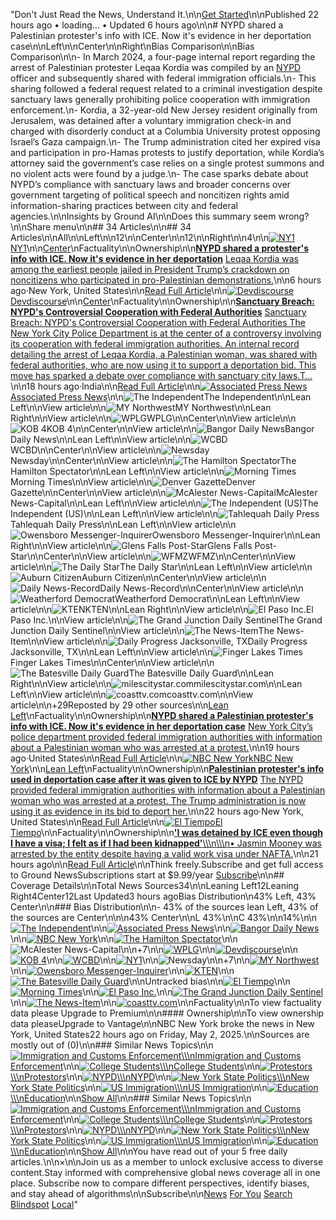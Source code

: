 "Don't Just Read the News, Understand It.\n\n[Get Started](https://ground.news/subscribe)\n\nPublished 22 hours ago • loading... • Updated 6 hours ago\n\n# NYPD shared a Palestinian protester's info with ICE. Now it's evidence in her deportation case\n\nLeft\n\nCenter\n\nRight\nBias Comparison\n\nBias Comparison\n\n- In March 2024, a four-page internal report regarding the arrest of Palestinian protester Leqaa Kordia was compiled by an [NYPD](https://ground.news/interest/nypd) officer and subsequently shared with federal immigration officials.\n- This sharing followed a federal request related to a criminal investigation despite sanctuary laws generally prohibiting police cooperation with immigration enforcement.\n- Kordia, a 32-year-old New Jersey resident originally from Jerusalem, was detained after a voluntary immigration check-in and charged with disorderly conduct at a Columbia University protest opposing Israel’s Gaza campaign.\n- The Trump administration cited her expired visa and participation in pro-Hamas protests to justify deportation, while Kordia’s attorney said the government’s case relies on a single protest summons and no violent acts were found by a judge.\n- The case sparks debate about NYPD’s compliance with sanctuary laws and broader concerns over government targeting of political speech and noncitizen rights amid information-sharing practices between city and federal agencies.\n\nInsights by Ground AI\n\nDoes this summary seem wrong?\n\nShare menu\n\n## 34 Articles\n\n## 34 Articles\n\nAll\n\nLeft\n\n12\n\nCenter\n\n12\n\nRight\n\n4\n\n[![NY1](https://ground.news/_next/image?url=https%3A%2F%2Fgroundnews.b-cdn.net%2Finterests%2Fb607521bc457a182e745b602a4281e4bd3ddc2c4.jpg%3Fwidth%3D24&w=64&q=75)NY1](https://ground.news/interest/ny1com)\n\n[Center](https://ground.news/interest/ny1com#bias-ratings)\nFactuality\n\nOwnership\n\n[**NYPD shared a protester's info with ICE. Now it's evidence in her deportation**](https://ny1.com/nyc/all-boroughs/public-safety/2025/05/03/nypd-shared-a-palestinian-protester-s-info-with-ice) [Leqaa Kordia was among the earliest people jailed in President Trump’s crackdown on noncitizens who participated in pro-Palestinian demonstrations.](https://ny1.com/nyc/all-boroughs/public-safety/2025/05/03/nypd-shared-a-palestinian-protester-s-info-with-ice)\n\n6 hours ago·New York, United States\n\n[Read Full Article](https://ny1.com/nyc/all-boroughs/public-safety/2025/05/03/nypd-shared-a-palestinian-protester-s-info-with-ice)\n\n[![Devdiscourse](https://ground.news/_next/image?url=https%3A%2F%2Fgroundnews.b-cdn.net%2Finterests%2F70cb598338629c96c65e65d5a271515950c2f46c.jpg%3Fwidth%3D24&w=64&q=75)Devdiscourse](https://ground.news/interest/devdiscourse)\n\n[Center](https://ground.news/interest/devdiscourse#bias-ratings)\nFactuality\n\nOwnership\n\n[**Sanctuary Breach: NYPD's Controversial Cooperation with Federal Authorities**](https://www.devdiscourse.com/article/law-order/3368235-sanctuary-breach-nypds-controversial-cooperation-with-federal-authorities) [Sanctuary Breach: NYPD's Controversial Cooperation with Federal Authorities The New York City Police Department is at the center of a controversy involving its cooperation with federal immigration authorities. An internal record detailing the arrest of Leqaa Kordia, a Palestinian woman, was shared with federal authorities, who are now using it to support a deportation bid. This move has sparked a debate over compliance with sanctuary city laws.T…](https://www.devdiscourse.com/article/law-order/3368235-sanctuary-breach-nypds-controversial-cooperation-with-federal-authorities)\n\n18 hours ago·India\n\n[Read Full Article](https://www.devdiscourse.com/article/law-order/3368235-sanctuary-breach-nypds-controversial-cooperation-with-federal-authorities)\n\n[![Associated Press News](https://ground.news/_next/image?url=https%3A%2F%2Fgroundnews.b-cdn.net%2Finterests%2F5eeed6a2580a212c7d5b2c00c3ff77796814b764.jpg%3Fwidth%3D24&w=64&q=75)Associated Press News](https://ground.news/interest/associated-press-news)\n\n![The Independent](https://groundnews.b-cdn.net/interests/ae154bf462c7834e3b0cee6174266e809f671a37.jpg?width=24)The Independent\n\nLean Left\n\nView article\n\n![MY Northwest](https://groundnews.b-cdn.net/interests/b9dd0adf9fb04a4f9d46898c182f1da06ef5226a.jpg?width=24)MY Northwest\n\nLean Right\n\nView article\n\n![WPLG](https://groundnews.b-cdn.net/interests/9dd446fcc8aa7731a25b7595e52cf57bab8daee4.jpg?width=24)WPLG\n\nCenter\n\nView article\n\n![KOB 4](https://groundnews.b-cdn.net/interests/06a3621ae757dfedebfcd1ca4f40327be9cba739.jpg?width=24)KOB 4\n\nCenter\n\nView article\n\n![Bangor Daily News](https://groundnews.b-cdn.net/interests/3cf9abe740091e5fba124545b2f62095fae45fcf.jpg?width=24)Bangor Daily News\n\nLean Left\n\nView article\n\n![WCBD](https://groundnews.b-cdn.net/interests/7e4ab91cff3b23136b8689a61556e207b37cb233.jpg?width=24)WCBD\n\nCenter\n\nView article\n\n![Newsday](https://groundnews.b-cdn.net/interests/0974ccb191387ce042a7cde0a1821b2cd9c3931b.jpg?width=24)Newsday\n\nCenter\n\nView article\n\n![The Hamilton Spectator](https://groundnews.b-cdn.net/interests/667fc5ff315ec750a8fa8dd31dbcf54b1c7b5e05.jpg?width=24)The Hamilton Spectator\n\nLean Left\n\nView article\n\n![Morning Times](https://groundnews.b-cdn.net/interests/c96f9e1080ce1804bcfa7f54225ac8e1959196fb.jpg?width=24)Morning Times\n\nView article\n\n![Denver Gazette](https://groundnews.b-cdn.net/interests/68aa245ff7fb7b40cedaa16ca20c1006510cf1e6.jpg?width=24)Denver Gazette\n\nCenter\n\nView article\n\n![McAlester News-Capital](https://groundnews.b-cdn.net/interests/9f81dab0821416bc3ba56a15f7f6d3f2504a9c67.jpg?width=24)McAlester News-Capital\n\nLean Left\n\nView article\n\n![The Independent (US)](https://groundnews.b-cdn.net/interests/26a8f0d78dc832b03e496c05178c8483fdf0d356.jpg?width=24)The Independent (US)\n\nLean Left\n\nView article\n\n![Tahlequah Daily Press](https://groundnews.b-cdn.net/interests/452a6089c6551590880852a0bf89593868760814.jpg?width=24)Tahlequah Daily Press\n\nLean Left\n\nView article\n\n![Owensboro Messenger-Inquirer](https://groundnews.b-cdn.net/interests/997ac6d6c82ab6047e700fa337aa4659f7f0f8a3.jpg?width=24)Owensboro Messenger-Inquirer\n\nLean Right\n\nView article\n\n![Glens Falls Post-Star](https://groundnews.b-cdn.net/interests/05d4d6cfbab57eae7caa089152ad70749226d622.jpg?width=24)Glens Falls Post-Star\n\nCenter\n\nView article\n\n![WFMZ](https://groundnews.b-cdn.net/interests/6c37f435f2888ff7bd5aa8eb7a58c4012d6e33c0.jpg?width=24)WFMZ\n\nCenter\n\nView article\n\n![The Daily Star](https://groundnews.b-cdn.net/interests/404a05926027b644ccb6ab4629a9df3d82d51bf5.jpg?width=24)The Daily Star\n\nLean Left\n\nView article\n\n![Auburn Citizen](https://groundnews.b-cdn.net/interests/[bdb]/e906d1ce885db53fbb04e7e043ad2d921e58fcad.jpg?width=24)Auburn Citizen\n\nCenter\n\nView article\n\n![Daily News-Record](https://groundnews.b-cdn.net/interests/6a8c35aedb9bbf1e263d7a8a88b78b5c7b29a8d5.jpg?width=24)Daily News-Record\n\nCenter\n\nView article\n\n![Weatherford Democrat](https://groundnews.b-cdn.net/interests/8bad939171feecdfe0709599d816d2be53d73e87.jpg?width=24)Weatherford Democrat\n\nLean Left\n\nView article\n\n![KTEN](https://groundnews.b-cdn.net/interests/4e2987e54fd266cfd732292c005b45dc616a0890.jpg?width=24)KTEN\n\nLean Right\n\nView article\n\n![El Paso Inc.](https://groundnews.b-cdn.net/interests/5bb5ccb1161c69fcb8bf2b1fa430cf2f814f296b.jpg?width=24)El Paso Inc.\n\nView article\n\n![The Grand Junction Daily Sentinel](https://groundnews.b-cdn.net/interests/849c05bb87cfef1a43e5320dc9d59ce9ec5aab32.jpg?width=24)The Grand Junction Daily Sentinel\n\nView article\n\n![The News-Item](https://groundnews.b-cdn.net/interests/3f87df4b29de16bfe0c9f5355159a4ccc8c4eae8.jpg?width=24)The News-Item\n\nView article\n\n![Daily Progress Jacksonville, TX](https://groundnews.b-cdn.net/interests/b630b704c80235246eab01c01df3a072593c7f50.jpg?width=24)Daily Progress Jacksonville, TX\n\nLean Left\n\nView article\n\n![Finger Lakes Times](https://groundnews.b-cdn.net/interests/2795e82bc0047d81bec31df6c811f05741d6e31b.jpg?width=24)Finger Lakes Times\n\nCenter\n\nView article\n\n![The Batesville Daily Guard](https://groundnews.b-cdn.net/assets/letterIcons/square/FF6D00/T.png?width=24)The Batesville Daily Guard\n\nLean Right\n\nView article\n\n![milescitystar.com](https://groundnews.b-cdn.net/assets/letterIcons/square/FF6D00/M.png?width=24)milescitystar.com\n\nLean Left\n\nView article\n\n![coasttv.com](https://groundnews.b-cdn.net/assets/letterIcons/square/FFAB00/C.png?width=24)coasttv.com\n\nView article\n\n+29Reposted by 29 other sources\n\n[Lean Left](https://ground.news/interest/associated-press-news#bias-ratings)\nFactuality\n\nOwnership\n\n[**NYPD shared a Palestinian protester's info with ICE. Now it's evidence in her deportation case**](https://apnews.com/article/nypd-ice-leqaa-kordia-trump-palestinian-protests-90c6f446f431e8cec23a93172e1eb0b8) [New York City’s police department provided federal immigration authorities with information about a Palestinian woman who was arrested at a protest.](https://apnews.com/article/nypd-ice-leqaa-kordia-trump-palestinian-protests-90c6f446f431e8cec23a93172e1eb0b8)\n\n19 hours ago·United States\n\n[Read Full Article](https://apnews.com/article/nypd-ice-leqaa-kordia-trump-palestinian-protests-90c6f446f431e8cec23a93172e1eb0b8)\n\n[![NBC New York](https://ground.news/_next/image?url=https%3A%2F%2Fgroundnews.b-cdn.net%2Finterests%2F845c96fdf3f1b87a63bdf6485dc7104eed7120b5.jpg%3Fwidth%3D24&w=64&q=75)NBC New York](https://ground.news/interest/nbc-new-york)\n\n[Lean Left](https://ground.news/interest/nbc-new-york#bias-ratings)\nFactuality\n\nOwnership\n\n[**Palestinian protester's info used in deportation case after it was given to ICE by NYPD**](https://www.nbcnewyork.com/new-york-city/nypd-palestinian-protesters-info-ice-evidence-deportation-case/6248945/) [The NYPD provided federal immigration authorities with information about a Palestinian woman who was arrested at a protest. The Trump administration is now using it as evidence in its bid to deport her.](https://www.nbcnewyork.com/new-york-city/nypd-palestinian-protesters-info-ice-evidence-deportation-case/6248945/)\n\n22 hours ago·New York, United States\n\n[Read Full Article](https://www.nbcnewyork.com/new-york-city/nypd-palestinian-protesters-info-ice-evidence-deportation-case/6248945/)\n\n[![El Tiempo](https://ground.news/_next/image?url=https%3A%2F%2Fgroundnews.b-cdn.net%2Finterests%2Fee79671da29f0cb3e9b68d2c933d621ecdb66a2c.jpg%3Fwidth%3D24&w=64&q=75)El Tiempo](https://ground.news/interest/el-tiempo)\n\nFactuality\n\nOwnership\n\n[**'I was detained by ICE even though I have a visa; I felt as if I had been kidnapped'**\\\\\n\\\\\n• Jasmin Mooney was arrested by the entity despite having a valid work visa under NAFTA.](https://www.eltiempo.com/mundo/eeuu-y-canada/estuve-detenida-por-ice-a-pesar-de-que-tengo-visa-me-senti-como-si-me-hubieran-secuestrado-3447278)\n\n21 hours ago\n\n[Read Full Article](https://www.eltiempo.com/mundo/eeuu-y-canada/estuve-detenida-por-ice-a-pesar-de-que-tengo-visa-me-senti-como-si-me-hubieran-secuestrado-3447278)\n\nThink freely.Subscribe and get full access to Ground NewsSubscriptions start at $9.99/year [Subscribe](https://ground.news/subscribe)\n\n## Coverage Details\n\nTotal News Sources34\n\nLeaning Left12Leaning Right4Center12Last Updated3 hours agoBias Distribution\n43%  Left, 43%  Center\n\n### Bias Distribution\n\n- 43% of the sources lean Left, 43% of the sources are Center\n\n\n43% Center\n\nL 43%\n\nC 43%\n\n14%\n\n[![The Independent](https://ground.news/_next/image?url=https%3A%2F%2Fgroundnews.b-cdn.net%2Finterests%2Fae154bf462c7834e3b0cee6174266e809f671a37.jpg%3Fwidth%3D60&w=128&q=75)](https://www.independent.co.uk/news/nypd-donald-trump-palestinian-eric-adams-new-york-b2744133.html)\n\n[![Associated Press News](https://ground.news/_next/image?url=https%3A%2F%2Fgroundnews.b-cdn.net%2Finterests%2F5eeed6a2580a212c7d5b2c00c3ff77796814b764.jpg%3Fwidth%3D60&w=128&q=75)](https://apnews.com/article/nypd-ice-leqaa-kordia-trump-palestinian-protests-90c6f446f431e8cec23a93172e1eb0b8)\n\n[![Bangor Daily News](https://ground.news/_next/image?url=https%3A%2F%2Fgroundnews.b-cdn.net%2Finterests%2F3cf9abe740091e5fba124545b2f62095fae45fcf.jpg%3Fwidth%3D60&w=128&q=75)](https://www.bangordailynews.com/2025/05/02/nation/nypd-shared-a-palestinian-protesters-info-with-ice-now-its-evidence-in-her-deportation-case/)\n\n[![NBC New York](https://ground.news/_next/image?url=https%3A%2F%2Fgroundnews.b-cdn.net%2Finterests%2F845c96fdf3f1b87a63bdf6485dc7104eed7120b5.jpg%3Fwidth%3D60&w=128&q=75)](https://www.nbcnewyork.com/new-york-city/nypd-palestinian-protesters-info-ice-evidence-deportation-case/6248945/)\n\n[![The Hamilton Spectator](https://ground.news/_next/image?url=https%3A%2F%2Fgroundnews.b-cdn.net%2Finterests%2F667fc5ff315ec750a8fa8dd31dbcf54b1c7b5e05.jpg%3Fwidth%3D60&w=128&q=75)](https://www.thespec.com/news/world/united-states/nypd-shared-a-palestinian-protesters-info-with-ice-now-its-evidence-in-her-deportation-case/article_6c7c5d05-4629-5c7e-97fb-6216e871233d.html)\n\n![McAlester News-Capital](https://ground.news/_next/image?url=https%3A%2F%2Fgroundnews.b-cdn.net%2Finterests%2F9f81dab0821416bc3ba56a15f7f6d3f2504a9c67.jpg%3Fwidth%3D60&w=128&q=75)\n\n+7\n\n[![WPLG](https://ground.news/_next/image?url=https%3A%2F%2Fgroundnews.b-cdn.net%2Finterests%2F9dd446fcc8aa7731a25b7595e52cf57bab8daee4.jpg%3Fwidth%3D60&w=128&q=75)](https://www.local10.com/news/national/2025/05/03/nypd-shared-a-palestinian-protesters-info-with-ice-now-its-evidence-in-her-deportation-case/)\n\n[![Devdiscourse](https://ground.news/_next/image?url=https%3A%2F%2Fgroundnews.b-cdn.net%2Finterests%2F70cb598338629c96c65e65d5a271515950c2f46c.jpg%3Fwidth%3D60&w=128&q=75)](https://www.devdiscourse.com/article/law-order/3368235-sanctuary-breach-nypds-controversial-cooperation-with-federal-authorities)\n\n[![KOB 4](https://ground.news/_next/image?url=https%3A%2F%2Fgroundnews.b-cdn.net%2Finterests%2F06a3621ae757dfedebfcd1ca4f40327be9cba739.jpg%3Fwidth%3D60&w=128&q=75)](https://www.kob.com/news/us-and-world-news/nypd-shared-a-palestinian-protesters-info-with-ice-now-its-evidence-in-her-deportation-case/)\n\n[![WCBD](https://ground.news/_next/image?url=https%3A%2F%2Fgroundnews.b-cdn.net%2Finterests%2F7e4ab91cff3b23136b8689a61556e207b37cb233.jpg%3Fwidth%3D60&w=128&q=75)](https://www.counton2.com/news/national-news/ap-nypd-shared-a-palestinian-protesters-info-with-ice-now-its-evidence-in-her-deportation-case/)\n\n[![NY1](https://ground.news/_next/image?url=https%3A%2F%2Fgroundnews.b-cdn.net%2Finterests%2Fb607521bc457a182e745b602a4281e4bd3ddc2c4.jpg%3Fwidth%3D60&w=128&q=75)](https://ny1.com/nyc/all-boroughs/public-safety/2025/05/03/nypd-shared-a-palestinian-protester-s-info-with-ice)\n\n![Newsday](https://ground.news/_next/image?url=https%3A%2F%2Fgroundnews.b-cdn.net%2Finterests%2F0974ccb191387ce042a7cde0a1821b2cd9c3931b.jpg%3Fwidth%3D60&w=128&q=75)\n\n+7\n\n[![MY Northwest](https://ground.news/_next/image?url=https%3A%2F%2Fgroundnews.b-cdn.net%2Finterests%2Fb9dd0adf9fb04a4f9d46898c182f1da06ef5226a.jpg%3Fwidth%3D60&w=128&q=75)](https://mynorthwest.com/national/nypd-shared-a-palestinian-protesters-info-with-ice-now-its-evidence-in-her-deportation-case/4083053)\n\n[![Owensboro Messenger-Inquirer](https://ground.news/_next/image?url=https%3A%2F%2Fgroundnews.b-cdn.net%2Finterests%2F997ac6d6c82ab6047e700fa337aa4659f7f0f8a3.jpg%3Fwidth%3D60&w=128&q=75)](https://www.messenger-inquirer.com/ap/ap_national_news/nypd-shared-a-palestinian-protesters-info-with-ice-now-its-evidence-in-her-deportation-case/article_ad80b9f5-e74a-55e4-bf69-efe65fbc5f77.html)\n\n[![KTEN](https://ground.news/_next/image?url=https%3A%2F%2Fgroundnews.b-cdn.net%2Finterests%2F4e2987e54fd266cfd732292c005b45dc616a0890.jpg%3Fwidth%3D60&w=128&q=75)](https://www.kten.com/nypd-shared-a-palestinian-protesters-info-with-ice-now-its-evidence-in-her-deportation-case/article_8d8cd831-e18e-557d-9d0d-0d6e4bb9c4f8.html)\n\n[![The Batesville Daily Guard](https://ground.news/_next/image?url=https%3A%2F%2Fgroundnews.b-cdn.net%2Fassets%2FletterIcons%2Fsquare%2FFF6D00%2FT.png%3Fwidth%3D60&w=128&q=75)](https://www.guardonline.com/news/national/nypd-shared-a-palestinian-protesters-info-with-ice-now-its-evidence-in-her-deportation-case/article_dc21b698-9fcf-5f2b-a5b6-c1123005afbd.html)\n\nUntracked bias\n\n[![El Tiempo](https://ground.news/_next/image?url=https%3A%2F%2Fgroundnews.b-cdn.net%2Finterests%2Fee79671da29f0cb3e9b68d2c933d621ecdb66a2c.jpg%3Fwidth%3D60&w=128&q=75)](https://www.eltiempo.com/mundo/eeuu-y-canada/estuve-detenida-por-ice-a-pesar-de-que-tengo-visa-me-senti-como-si-me-hubieran-secuestrado-3447278)\n\n[![Morning Times](https://ground.news/_next/image?url=https%3A%2F%2Fgroundnews.b-cdn.net%2Finterests%2Fc96f9e1080ce1804bcfa7f54225ac8e1959196fb.jpg%3Fwidth%3D60&w=128&q=75)](https://www.morning-times.com/ap/national/article_3d626bb7-a6c8-55e9-a4e5-5b9a284faf59.html)\n\n[![El Paso Inc.](https://ground.news/_next/image?url=https%3A%2F%2Fgroundnews.b-cdn.net%2Finterests%2F5bb5ccb1161c69fcb8bf2b1fa430cf2f814f296b.jpg%3Fwidth%3D60&w=128&q=75)](https://www.elpasoinc.com/nypd-shared-a-palestinian-protesters-info-with-ice-now-its-evidence-in-her-deportation-case/article_78602c35-c943-56f0-8024-17aad8fcee43.html)\n\n[![The Grand Junction Daily Sentinel](https://ground.news/_next/image?url=https%3A%2F%2Fgroundnews.b-cdn.net%2Finterests%2F849c05bb87cfef1a43e5320dc9d59ce9ec5aab32.jpg%3Fwidth%3D60&w=128&q=75)](https://www.gjsentinel.com/news/us/nypd-shared-a-palestinian-protesters-info-with-ice-now-its-evidence-in-her-deportation-case/article_494efe70-8945-55ba-a978-491b031f345b.html)\n\n[![The News-Item](https://ground.news/_next/image?url=https%3A%2F%2Fgroundnews.b-cdn.net%2Finterests%2F3f87df4b29de16bfe0c9f5355159a4ccc8c4eae8.jpg%3Fwidth%3D60&w=128&q=75)](https://www.newsitem.com/ap/national/nypd-shared-a-palestinian-protesters-info-with-ice-now-its-evidence-in-her-deportation-case/article_7dd0fc78-1a67-55c0-a1e8-44bffbdc79bb.html)\n\n[![coasttv.com](https://ground.news/_next/image?url=https%3A%2F%2Fgroundnews.b-cdn.net%2Fassets%2FletterIcons%2Fsquare%2FFFAB00%2FC.png%3Fwidth%3D60&w=128&q=75)](https://www.coasttv.com/news/national/nypd-shared-a-palestinian-protesters-info-with-ice-now-its-evidence-in-her-deportation-case/article_64bbf6f1-eeb0-57d6-b198-65213da3ca1a.html)\n\nFactuality\n\nTo view factuality data please Upgrade to Premium\n\n#### Ownership\n\nTo view ownership data pleaseUpgrade to Vantage\n\nNBC New York broke the news in New York, United States22 hours ago on Friday, May 2, 2025.\n\nSources are mostly out of  (0)\n\n### Similar News Topics\n\n[![Immigration and Customs Enforcement](https://ground.news/_next/image?url=https%3A%2F%2Fgrnd.b-cdn.net%2Fadmin%2F2025%2F2%2Ff5a56bc4e3322473a02e86e4f3f38f6c39b02d32.jpg%3Fwidth%3D48&w=128&q=75)\\\\\nImmigration and Customs Enforcement](https://ground.news/interest/immigration-and-customs-enforcement)\n\n[![College Students](https://ground.news/_next/image?url=https%3A%2F%2Fgrnd.b-cdn.net%2Fadmin%2F2025%2F0%2F00606adbcbea7eb9450a2a86ed0175c11bee308a.jpg%3Fwidth%3D48&w=128&q=75)\\\\\nCollege Students](https://ground.news/interest/college-students)\n\n[![Protestors](https://ground.news/_next/image?url=https%3A%2F%2Fgrnd.b-cdn.net%2Fadmin%2F2025%2F2%2Fc9c2a1bcb40b8918538c80f843f4728b5abcde88.jpg%3Fwidth%3D48&w=128&q=75)\\\\\nProtestors](https://ground.news/interest/protestors)\n\n[![NYPD](https://ground.news/_next/image?url=https%3A%2F%2Fgroundnews.b-cdn.net%2Fassets%2Fadmin%2F2025%2F2%2Fcbb4d2024bf95c176e8982d02026446111028705.jpg%3Fwidth%3D48&w=128&q=75)\\\\\nNYPD](https://ground.news/interest/nypd)\n\n[![New York State Politics](https://ground.news/_next/image?url=https%3A%2F%2Fgrnd.b-cdn.net%2Fadmin%2F2025%2F2%2F74249281337dbba1a180e563c30431c05f5461d9.jpg%3Fwidth%3D48&w=128&q=75)\\\\\nNew York State Politics](https://ground.news/interest/new-york-state-politics)\n\n[![US Immigration](https://ground.news/_next/image?url=https%3A%2F%2Fgrnd.b-cdn.net%2Fadmin%2F2025%2F1%2Fe04796b63e420f4b7e5f3ac243e8c486f1934e4e.jpg%3Fwidth%3D48&w=128&q=75)\\\\\nUS Immigration](https://ground.news/interest/us-immigration)\n\n[![Education](https://ground.news/_next/image?url=https%3A%2F%2Fgrnd.b-cdn.net%2Fadmin%2F2025%2F1%2F200a6de7e57b45c201cf9d2ad67d993ce7b38f09.jpg%3Fwidth%3D48&w=128&q=75)\\\\\nEducation](https://ground.news/interest/education_fb8947)\n\n[Show All](https://ground.news/discover)\n\n### Similar News Topics\n\n[![Immigration and Customs Enforcement](https://ground.news/_next/image?url=https%3A%2F%2Fgrnd.b-cdn.net%2Fadmin%2F2025%2F2%2Ff5a56bc4e3322473a02e86e4f3f38f6c39b02d32.jpg%3Fwidth%3D48&w=128&q=75)\\\\\nImmigration and Customs Enforcement](https://ground.news/interest/immigration-and-customs-enforcement)\n\n[![College Students](https://ground.news/_next/image?url=https%3A%2F%2Fgrnd.b-cdn.net%2Fadmin%2F2025%2F0%2F00606adbcbea7eb9450a2a86ed0175c11bee308a.jpg%3Fwidth%3D48&w=128&q=75)\\\\\nCollege Students](https://ground.news/interest/college-students)\n\n[![Protestors](https://ground.news/_next/image?url=https%3A%2F%2Fgrnd.b-cdn.net%2Fadmin%2F2025%2F2%2Fc9c2a1bcb40b8918538c80f843f4728b5abcde88.jpg%3Fwidth%3D48&w=128&q=75)\\\\\nProtestors](https://ground.news/interest/protestors)\n\n[![NYPD](https://ground.news/_next/image?url=https%3A%2F%2Fgroundnews.b-cdn.net%2Fassets%2Fadmin%2F2025%2F2%2Fcbb4d2024bf95c176e8982d02026446111028705.jpg%3Fwidth%3D48&w=128&q=75)\\\\\nNYPD](https://ground.news/interest/nypd)\n\n[![New York State Politics](https://ground.news/_next/image?url=https%3A%2F%2Fgrnd.b-cdn.net%2Fadmin%2F2025%2F2%2F74249281337dbba1a180e563c30431c05f5461d9.jpg%3Fwidth%3D48&w=128&q=75)\\\\\nNew York State Politics](https://ground.news/interest/new-york-state-politics)\n\n[![US Immigration](https://ground.news/_next/image?url=https%3A%2F%2Fgrnd.b-cdn.net%2Fadmin%2F2025%2F1%2Fe04796b63e420f4b7e5f3ac243e8c486f1934e4e.jpg%3Fwidth%3D48&w=128&q=75)\\\\\nUS Immigration](https://ground.news/interest/us-immigration)\n\n[![Education](https://ground.news/_next/image?url=https%3A%2F%2Fgrnd.b-cdn.net%2Fadmin%2F2025%2F1%2F200a6de7e57b45c201cf9d2ad67d993ce7b38f09.jpg%3Fwidth%3D48&w=128&q=75)\\\\\nEducation](https://ground.news/interest/education_fb8947)\n\n[Show All](https://ground.news/discover)\n\nYou have read  out of your 5 free daily articles.\n\n×\n\nJoin us as a member to unlock exclusive access to diverse content.Stay informed with comprehensive global news coverage all in one place. Subscribe now to compare different perspectives, identify biases, and stay ahead of algorithms\n\nSubscribe\n\n[News](https://ground.news/) [For You](https://ground.news/my) [Search](https://ground.news/search) [Blindspot](https://ground.news/blindspot) [Local](https://ground.news/local)"